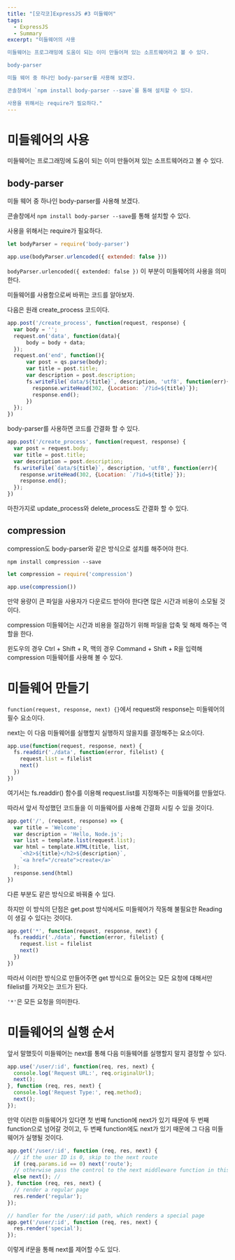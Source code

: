 ```yaml
---
title: "[모각코]ExpressJS #3 미들웨어"
tags:
  - ExpressJS
  - Summary
excerpt: "미들웨어의 사용

미들웨어는 프로그래밍에 도움이 되는 이미 만들어져 있는 소프트웨어라고 볼 수 있다.

body-parser

미들 웨어 중 하나인 body-parser를 사용해 보겠다.

콘솔창에서 `npm install body-parser --save`를 통해 설치할 수 있다.

사용을 위해서는 require가 필요하다."
---
```


# 미들웨어의 사용

미들웨어는 프로그래밍에 도움이 되는 이미 만들어져 있는 소프트웨어라고 볼 수 있다.



## body-parser

미들 웨어 중 하나인 body-parser를 사용해 보겠다.

콘솔창에서 `npm install body-parser --save`를 통해 설치할 수 있다.

사용을 위해서는 require가 필요하다.

```javascript
let bodyParser = require('body-parser')

app.use(bodyParser.urlencoded({ extended: false }))
```

`bodyParser.urlencoded({ extended: false })` 이 부분이 미들웨어의 사용을 의미한다.



미들웨어를 사용함으로써 바뀌는 코드를 알아보자.

다음은 원래 create_process 코드이다.

```javascript
app.post('/create_process', function(request, response) {
  var body = '';
  request.on('data', function(data){
      body = body + data;
  });
  request.on('end', function(){
      var post = qs.parse(body);
      var title = post.title;
      var description = post.description;
      fs.writeFile(`data/${title}`, description, 'utf8', function(err){
        response.writeHead(302, {Location: `/?id=${title}`});
        response.end();
      })
  });
})
```

body-parser를 사용하면 코드를 간결화 할 수 있다.

```javascript
app.post('/create_process', function(request, response) {
  var post = request.body;
  var title = post.title;
  var description = post.description;
  fs.writeFile(`data/${title}`, description, 'utf8', function(err){
    response.writeHead(302, {Location: `/?id=${title}`});
    response.end();
  });
})
```

마찬가지로 update_process와 delete_process도 간결화 할 수 있다.



## compression

compression도 body-parser와 같은 방식으로 설치를 해주어야 한다.

`npm install compression --save`

```javascript
let compression = require('compression')

app.use(compression())
```



만약 용량이 큰 파일을 사용자가 다운로드 받아야 한다면 많은 시간과 비용이 소모될 것이다.

compression 미들웨어는 시간과 비용을 절감하기 위해 파일을 압축 및 해제 해주는 역할을 한다.



윈도우의 경우 Ctrl + Shift + R, 맥의 경우 Command + Shift + R을 입력해 compression 미들웨어를 사용해 볼 수 있다.



# 미들웨어 만들기

`function(request, response, next) {}`에서 request와 response는 미들웨어의 필수 요소이다.

next는 이 다음 미들웨어를 실행할지 실행하지 않을지를 결정해주는 요소이다.

```javascript
app.use(function(request, response, next) {
  fs.readdir('./data', function(error, filelist) {
    request.list = filelist
    next()
  })
})
```

여기서는 fs.readdir() 함수를 이용해 request.list를 지정해주는 미들웨어를 만들었다.

따라서 앞서 작성했던 코드들을 이 미들웨어를 사용해 간결화 시킬 수 있을 것이다.

```javascript
app.get('/', (request, response) => {
  var title = 'Welcome';
  var description = 'Hello, Node.js';
  var list = template.list(request.list);
  var html = template.HTML(title, list,
    `<h2>${title}</h2>${description}`,
    `<a href="/create">create</a>`
  );
  response.send(html)
})
```

다른 부분도 같은 방식으로 바꿔줄 수 있다.



하지만 이 방식의 단점은 get.post 방식에서도 미들웨어가 작동해 불필요한 Reading이 생길 수 있다는 것이다.

```javascript
app.get('*', function(request, response, next) {
  fs.readdir('./data', function(error, filelist) {
    request.list = filelist
    next()
  })
})
```

따라서 이러한 방식으로 만들어주면 get 방식으로 들어오는 모든 요청에 대해서만 filelist를 가져오는 코드가 된다.

`'*'`은 모든 요청을 의미한다.



# 미들웨어의 실행 순서

앞서 말했듯이 미들웨어는 next를 통해 다음 미들웨어를 실행할지 말지 결정할 수 있다.

```javascript
app.use('/user/:id', function(req, res, next) {
  console.log('Request URL:', req.originalUrl);
  next();
}, function (req, res, next) {
  console.log('Request Type:', req.method);
  next();
});
```

만약 이러한 미들웨어가 있다면 첫 번째 function에 next가 있기 때문에 두 번째 function으로 넘어갈 것이고, 두 번째 function에도 next가 있기 때문에 그 다음 미들웨어가 실행될 것이다.



```javascript
app.get('/user/:id', function (req, res, next) {
  // if the user ID is 0, skip to the next route
  if (req.params.id == 0) next('route');
  // otherwise pass the control to the next middleware function in this stack
  else next(); //
}, function (req, res, next) {
  // render a regular page
  res.render('regular');
});

// handler for the /user/:id path, which renders a special page
app.get('/user/:id', function (req, res, next) {
  res.render('special');
});
```

이렇게 if문을 통해 next를 제어할 수도 있다.